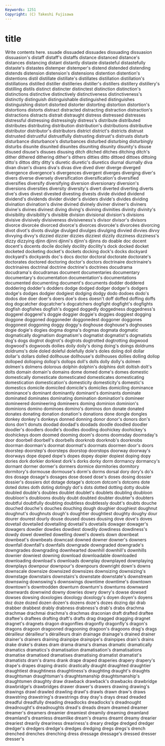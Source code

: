 ```yaml
---
Keywords: 1251 
Copyright: (C) Takeshi Fujisawa
---
```


# title

Write contents here.
ssuade
dissuaded dissuades dissuading dissuasion dissuasion's distaff distaff's distaffs distance distanced
distance's distances distancing distant distantly distaste distasteful distastefully distaste's distastes
distemper distemper's distend distended distending distends distension distension's distensions distention
distention's distentions distil distillate distillate's distillates distillation distillation's distillations distilled
distiller distilleries distiller's distillers distillery distillery's distilling distils distinct distincter
distinctest distinction distinction's distinctions distinctive distinctively distinctiveness distinctiveness's distinctly distinguish
distinguishable distinguished distinguishes distinguishing distort distorted distorter distorting distortion distortion's
distortions distorts distract distracted distracting distraction distraction's distractions distracts distrait
distraught distress distressed distresses distressful distressing distressingly distress's distribute distributed
distributes distributing distribution distribution's distributions distributive distributor distributor's distributors district
district's districts distrust distrusted distrustful distrustfully distrusting distrust's distrusts disturb
disturbance disturbance's disturbances disturbed disturbing disturbingly disturbs disunite disunited disunites
disuniting disunity disunity's disuse disused disuse's disuses disusing ditch ditched
ditches ditching ditch's dither dithered dithering dither's dithers ditties ditto
dittoed dittoes dittoing ditto's dittos ditty ditty's diuretic diuretic's diuretics
diurnal diurnally diva divan divan's divans diva's divas dive dived
diver diverge diverged divergence divergence's divergences divergent diverges diverging diver's
divers diverse diversely diversification diversification's diversified diversifies diversify diversifying diversion
diversionary diversion's diversions diversities diversity diversity's divert diverted diverting diverts
dive's dives divest divested divesting divests divide divided dividend dividend's
dividends divider divider's dividers divide's divides dividing divination divination's divine
divined divinely diviner diviner's diviners divine's divines divinest diving diving's
divining divinities divinity divinity's divisibility divisibility's divisible division divisional division's
divisions divisive divisively divisiveness divisiveness's divisor divisor's divisors divorce divorcée
divorced divorce's divorces divorcée's divorcées divorcing divot divot's divots divulge
divulged divulges divulging divvied divvies divvy divvying divvy's dizzied dizzier
dizzies dizziest dizzily dizziness dizziness's dizzy dizzying djinn djinni djinni's
djinn's djinns do doable doc docent docent's docents docile docilely
docility docility's dock docked docket docketed docketing docket's dockets docking
dock's docks dockyard dockyard's dockyards doc's docs doctor doctoral doctorate
doctorate's doctorates doctored doctoring doctor's doctors doctrinaire doctrinaire's doctrinaires doctrinal
doctrine doctrine's doctrines docudrama docudrama's docudramas document documentaries documentary documentary's
documentation documentation's documentations documented documenting document's documents dodder doddered doddering
dodder's dodders dodge dodged dodger dodger's dodgers dodge's dodges dodgier
dodgiest dodging dodgy dodo dodoes dodo's dodos doe doer doer's
doers doe's does doesn't doff doffed doffing doffs dog dogcatcher
dogcatcher's dogcatchers dogfight dogfight's dogfights dogfish dogfishes dogfish's dogged doggedly
doggedness doggedness's doggerel doggerel's doggie doggier doggie's doggies doggiest dogging
doggone doggoned doggoneder doggonedest doggoner doggones doggonest doggoning doggy doggy's
doghouse doghouse's doghouses dogie dogie's dogies dogma dogma's dogmas dogmata
dogmatic dogmatically dogmatism dogmatism's dogmatist dogmatist's dogmatists dog's dogs dogtrot
dogtrot's dogtrots dogtrotted dogtrotting dogwood dogwood's dogwoods doilies doily doily's
doing doing's doings doldrums doldrums's dole doled doleful dolefully dole's
doles doling doll dollar dollar's dollars dolled dollhouse dollhouse's dollhouses
dollies dolling dollop dolloped dolloping dollop's dollops doll's dolls dolly
dolly's dolmen dolmen's dolmens dolorous dolphin dolphin's dolphins dolt doltish
dolt's dolts domain domain's domains dome domed dome's domes domestic
domestically domesticate domesticated domesticates domesticating domestication domestication's domesticity domesticity's domestic's
domestics domicile domiciled domicile's domiciles domiciling dominance dominance's dominant dominantly
dominant's dominants dominate dominated dominates dominating domination domination's domineer domineered
domineering domineers doming dominion dominion's dominions domino dominoes domino's dominos
don donate donated donates donating donation donation's donations done dongle
dongles donkey donkey's donkeys donned donning donor donor's donors don's
dons don't donuts doodad doodad's doodads doodle doodled doodler doodler's
doodlers doodle's doodles doodling doohickey doohickey's doohickeys doom doomed dooming
doom's dooms doomsday doomsday's door doorbell doorbell's doorbells doorknob doorknob's
doorknobs doorman doorman's doormat doormat's doormats doormen door's doors doorstep
doorstep's doorsteps doorstop doorstops doorway doorway's doorways dope doped dope's
dopes dopey dopier dopiest doping dopy dories dork dorkier dorkiest
dork's dorks dorky dorm dormancy dormancy's dormant dormer dormer's dormers
dormice dormitories dormitory dormitory's dormouse dormouse's dorm's dorms dorsal dory
dory's do's dos dosage dosage's dosages dose dosed dose's doses
dosing dossier dossier's dossiers dot dotage dotage's dotcom dotcom's dotcoms
dote doted dotes doth doting dotingly dot's dots dotted dotting
dotty double doubled double's doubles doublet doublet's doublets doubling doubloon
doubloon's doubloons doubly doubt doubted doubter doubter's doubters doubtful doubtfully
doubting doubtless doubtlessly doubt's doubts douche douched douche's douches douching
dough doughier doughiest doughnut doughnut's doughnuts dough's doughtier doughtiest doughty
doughy dour dourer dourest dourly douse doused douses dousing dove
dove's doves dovetail dovetailed dovetailing dovetail's dovetails dowager dowager's dowagers
dowdier dowdies dowdiest dowdily dowdiness dowdiness's dowdy dowel dowelled dowelling
dowel's dowels down downbeat downbeat's downbeats downcast downed downer downer's
downers downfall downfall's downfalls downgrade downgraded downgrade's downgrades downgrading downhearted
downhill downhill's downhills downier downiest downing download downloadable downloaded downloading
download's downloads downplay downplayed downplaying downplays downpour downpour's downpours downright
down's downs downscale downsize downsized downsizes downsizing downsizing's downstage downstairs
downstairs's downstate downstate's downstream downswing downswing's downswings downtime downtime's downtown
downtown's downtrodden downturn downturn's downturns downward downwards downwind downy dowries
dowry dowry's dowse dowsed dowses dowsing doxologies doxology doxology's doyen
doyen's doyens doz doze dozed dozen dozen's dozens doze's dozes
dozing dpi drab drabber drabbest drably drabness drabness's drab's drabs
drachma drachmae drachmai drachma's drachmas draconian draft drafted draftee draftee's
draftees drafting draft's drafts drag dragged dragging dragnet dragnet's dragnets
dragon dragonflies dragonfly dragonfly's dragon's dragons dragoon dragooned dragooning dragoon's
dragoons drag's drags dérailleur dérailleur's dérailleurs drain drainage drainage's drained
drainer drainer's drainers draining drainpipe drainpipe's drainpipes drain's drains drake
drake's drakes dram drama drama's dramas dramatic dramatically dramatics dramatics's
dramatisation dramatisation's dramatisations dramatise dramatised dramatises dramatising dramatist dramatist's dramatists
dram's drams drank drape draped draperies drapery drapery's drape's drapes
draping drastic drastically draught draughted draughtier draughtiest draughtiness draughtiness's draughting
draught's draughts draughtsman draughtsman's draughtsmanship draughtsmanship's draughtsmen draughty draw drawback
drawback's drawbacks drawbridge drawbridge's drawbridges drawer drawer's drawers drawing drawing's
drawings drawl drawled drawling drawl's drawls drawn draw's draws drawstring
drawstring's drawstrings dray dray's drays dread dreaded dreadful dreadfully dreading
dreadlocks dreadlocks's dreadnought dreadnought's dreadnoughts dread's dreads dream dreamed dreamer
dreamer's dreamers dreamier dreamiest dreamily dreaming dreamland dreamland's dreamless dreamlike
dream's dreams dreamt dreamy drearier dreariest drearily dreariness dreariness's dreary
dredge dredged dredger dredger's dredgers dredge's dredges dredging dregs dregs's
drench drenched drenches drenching dress dressage dressage's dressed dresser dresser's
